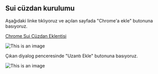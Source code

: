 
## Sui cüzdan kurulumu

Aşağıdaki linke tıklıyoruz ve açılan sayfada "Chrome'a ekle" butonuna basıyoruz.

[Chrome Sui Cüzdan Eklentisi](https://chrome.google.com/webstore/detail/sui-wallet/opcgpfmipidbgpenhmajoajpbobppdil)

![This is an image](https://i.imgur.com/VeucXRR.png)

Çıkan diyalog penceresinde "Uzantı Ekle" butonuna basıyoruz.

![This is an image](https://i.imgur.com/ZTLjQpb.png)
